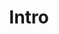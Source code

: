 ---
title: Intro
position_number: 1
parameters:
  - name:
    content:
content_markdown: |-
  Bienvenue dans la section **Exercices**.

  {: .info }
left_code_blocks:
  - code_block:
    title:
    language:
right_code_blocks:
  - code_block:
    title:
    language:
---